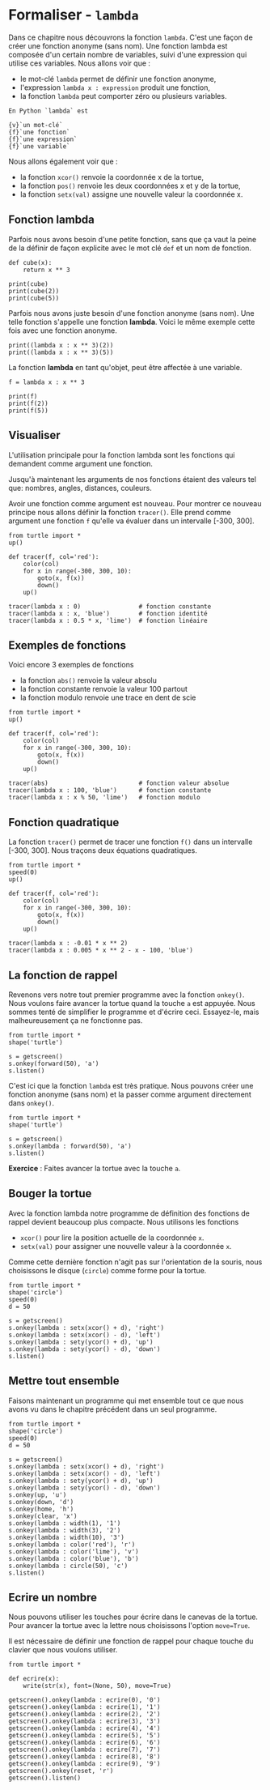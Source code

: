 # Formaliser - `lambda`

Dans ce chapitre nous découvrons la fonction `lambda`. C'est une façon de créer une fonction anonyme (sans nom). Une fonction lambda est composée d'un certain nombre de variables, suivi d'une expression qui utilise ces variables. Nous allons voir que :

- le mot-clé `lambda` permet de définir une fonction anonyme,
- l'expression `lambda x : expression` produit une fonction,
- la fonction `lambda` peut comporter zéro ou plusieurs variables.

```{question}
En Python `lambda` est

{v}`un mot-clé`  
{f}`une fonction`  
{f}`une expression`  
{f}`une variable`
```

Nous allons également voir que :

- la fonction `xcor()` renvoie la coordonnée x de la tortue,
- la fonction `pos()` renvoie les deux coordonnées x et y de la tortue,
- la fonction `setx(val)` assigne une nouvelle valeur la coordonnée x.

## Fonction lambda

Parfois nous avons besoin d'une petite fonction, sans que ça vaut la peine de la définir de façon explicite avec le mot clé `def` et un nom de fonction.

```{codeplay}
def cube(x):
    return x ** 3

print(cube)
print(cube(2))
print(cube(5))
```

Parfois nous avons juste besoin d'une fonction anonyme (sans nom). Une telle fonction s'appelle une fonction **lambda**. Voici le même exemple cette fois avec une fonction anonyme.

```{codeplay}
print((lambda x : x ** 3)(2))
print((lambda x : x ** 3)(5))
```

La fonction **lambda** en tant qu'objet, peut être affectée à une variable.

```{codeplay}
f = lambda x : x ** 3

print(f)
print(f(2))
print(f(5))
```

## Visualiser

L'utilisation principale pour la fonction lambda sont les fonctions qui demandent comme argument une fonction.

Jusqu'à maintenant les arguments de nos fonctions étaient des valeurs tel que: nombres, angles, distances, couleurs.

Avoir une fonction comme argument est nouveau. Pour montrer ce nouveau principe nous allons définir la fonction `tracer()`. Elle prend comme argument une fonction `f` qu'elle va évaluer dans un intervalle [-300, 300].

```{codeplay}
from turtle import *
up()

def tracer(f, col='red'):
    color(col)
    for x in range(-300, 300, 10):
        goto(x, f(x))
        down()
    up()

tracer(lambda x : 0)                # fonction constante
tracer(lambda x : x, 'blue')        # fonction identité
tracer(lambda x : 0.5 * x, 'lime')  # fonction linéaire
```

## Exemples de fonctions

Voici encore 3 exemples de fonctions

- la fonction `abs()` renvoie la valeur absolu
- la fonction constante renvoie la valeur 100 partout
- la fonction modulo renvoie une trace en dent de scie

```{codeplay}
from turtle import *
up()

def tracer(f, col='red'):
    color(col)
    for x in range(-300, 300, 10):
        goto(x, f(x))
        down()
    up()

tracer(abs)                         # fonction valeur absolue
tracer(lambda x : 100, 'blue')      # fonction constante
tracer(lambda x : x % 50, 'lime')   # fonction modulo
```

## Fonction quadratique

La fonction `tracer()` permet de tracer une fonction `f()` dans un intervalle [-300, 300]. Nous traçons deux équations quadratiques.

```{codeplay}
from turtle import *
speed(0)
up()

def tracer(f, col='red'):
    color(col)
    for x in range(-300, 300, 10):
        goto(x, f(x))
        down()
    up()

tracer(lambda x : -0.01 * x ** 2)
tracer(lambda x : 0.005 * x ** 2 - x - 100, 'blue')
```

## La fonction de rappel

Revenons vers notre tout premier programme avec la fonction `onkey()`. Nous voulons faire avancer la tortue quand la touche `a` est appuyée. Nous sommes tenté de simplifier le programme et d'écrire ceci. Essayez-le, mais malheureusement ça ne fonctionne pas.

```{codeplay}
from turtle import *
shape('turtle')

s = getscreen()
s.onkey(forward(50), 'a')
s.listen()
```

C'est ici que la fonction `lambda` est très pratique. Nous pouvons créer une fonction anonyme (sans nom) et la passer comme argument directement dans `onkey()`.

```{codeplay}
from turtle import *
shape('turtle')

s = getscreen()
s.onkey(lambda : forward(50), 'a')
s.listen()
```

**Exercice** : Faites avancer la tortue avec la touche `a`.

## Bouger la tortue

Avec la fonction lambda notre programme de définition des fonctions de rappel devient beaucoup plus compacte. Nous utilisons les fonctions

- `xcor()` pour lire la position actuelle de la coordonnée `x`.
- `setx(val)` pour assigner une nouvelle valeur à la coordonnée `x`.

Comme cette dernière fonction n'agit pas sur l'orientation de la souris, nous choisissons le disque (`circle`) comme forme pour la tortue.

```{codeplay}
from turtle import *
shape('circle')
speed(0)
d = 50

s = getscreen()
s.onkey(lambda : setx(xcor() + d), 'right')
s.onkey(lambda : setx(xcor() - d), 'left')
s.onkey(lambda : sety(ycor() + d), 'up')
s.onkey(lambda : sety(ycor() - d), 'down')
s.listen()
```

## Mettre tout ensemble

Faisons maintenant un programme qui met ensemble tout ce que nous avons vu dans le chapitre précédent dans un seul programme.

```{codeplay}
from turtle import *
shape('circle')
speed(0)
d = 50

s = getscreen()
s.onkey(lambda : setx(xcor() + d), 'right')
s.onkey(lambda : setx(xcor() - d), 'left')
s.onkey(lambda : sety(ycor() + d), 'up')
s.onkey(lambda : sety(ycor() - d), 'down')
s.onkey(up, 'u')
s.onkey(down, 'd')
s.onkey(home, 'h')
s.onkey(clear, 'x')
s.onkey(lambda : width(1), '1')
s.onkey(lambda : width(3), '2')
s.onkey(lambda : width(10), '3')
s.onkey(lambda : color('red'), 'r')
s.onkey(lambda : color('lime'), 'v')
s.onkey(lambda : color('blue'), 'b')
s.onkey(lambda : circle(50), 'c')
s.listen()
```

## Ecrire un nombre

Nous pouvons utiliser les touches pour écrire dans le canevas de la tortue. Pour avancer la tortue avec la lettre nous choisissons l'option `move=True`.

Il est nécessaire de définir une fonction de rappel pour chaque touche du clavier que nous voulons utiliser.

```{codeplay}
from turtle import *

def ecrire(x):
    write(str(x), font=(None, 50), move=True)

getscreen().onkey(lambda : ecrire(0), '0')
getscreen().onkey(lambda : ecrire(1), '1')
getscreen().onkey(lambda : ecrire(2), '2')
getscreen().onkey(lambda : ecrire(3), '3')
getscreen().onkey(lambda : ecrire(4), '4')
getscreen().onkey(lambda : ecrire(5), '5')
getscreen().onkey(lambda : ecrire(6), '6')
getscreen().onkey(lambda : ecrire(7), '7')
getscreen().onkey(lambda : ecrire(8), '8')
getscreen().onkey(lambda : ecrire(9), '9')
getscreen().onkey(reset, 'r')
getscreen().listen()
```